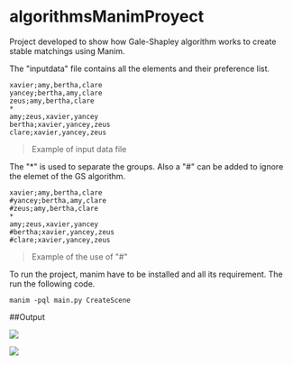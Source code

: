 # algorithmsManimProyect

Project developed to show how Gale-Shapley algorithm works to create stable matchings using Manim.

The "inputdata" file contains all the elements and their preference list.

	xavier;amy,bertha,clare
	yancey;bertha,amy,clare
	zeus;amy,bertha,clare
	*
	amy;zeus,xavier,yancey
	bertha;xavier,yancey,zeus
	clare;xavier,yancey,zeus

>Example of input data file

The "*" is used to separate the groups. Also a "#" can be added to ignore the elemet of the GS algorithm.

	xavier;amy,bertha,clare
	#yancey;bertha,amy,clare
	#zeus;amy,bertha,clare
	*
	amy;zeus,xavier,yancey
	#bertha;xavier,yancey,zeus
	#clare;xavier,yancey,zeus

>Example of the use of "#"

To run the project, manim have to be installed and all its requirement. The run the following code.

	manim -pql main.py CreateScene

##Output

![](https://github.com/IsaiasPachecoIPN/algorithmsManimProyect/blob/main/Result6.gif)

![](https://github.com/IsaiasPachecoIPN/algorithmsManimProyect/blob/main/Result7.gif)
